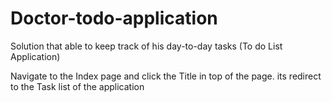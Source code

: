 # Doctor-todo-application
Solution that able to keep track of his day-to-day tasks (To do List Application)

Navigate to the Index page and click the Title in top of the page. its redirect to the Task list of the application
